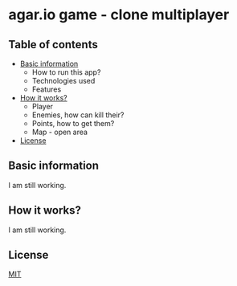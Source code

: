 # agar.io game - clone multiplayer

## Table of contents
* [Basic information](#basic)
	* How to run this app?
	* Technologies used
	* Features
* [How it works?](#how-works)
	* Player
	* Enemies, how can kill their?
	* Points, how to get them?
	* Map - open area
* [License](#license)

<a name="basic"/>

## Basic information

I am still working.

<a name="how-works"/>

## How it works?

I am still working.

<a name="license"/>

## License
[MIT](https://opensource.org/licenses/MIT)